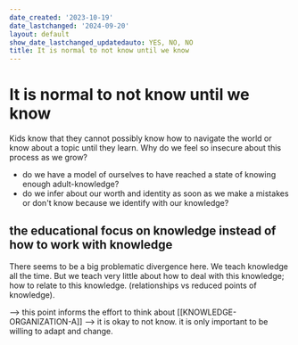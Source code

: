 ```yaml
---
date_created: '2023-10-19'
date_lastchanged: '2024-09-20'
layout: default
show_date_lastchanged_updatedauto: YES, NO, NO
title: It is normal to not know until we know
---
```


# It is normal to not know until we know
Kids know that they cannot possibly know how to navigate the world or know about a topic until they learn. Why do we feel so insecure about this process as we grow?

- do we have a model of ourselves to have reached a state of knowing enough adult-knowledge?
- do we infer about our worth and identity as soon as we make a mistakes or don't know because we identify with our knowledge?

## the educational focus on knowledge instead of how to work with knowledge
There seems to be a big problematic divergence here. We teach knowledge all the time. But we teach very little about how to deal with this knowledge; how to relate to this knowledge. (relationships vs reduced points of knowledge). 

--> this point informs the effort to think about [[KNOWLEDGE-ORGANIZATION-A]]
--> it is okay to not know. it is only important to be willing to adapt and change. 

